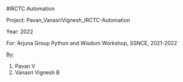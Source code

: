 #IRCTC Automation

Project: Pavan_VanasriVignesh_IRCTC-Automation

Year: 2022

For: Arjuna Group Python and Wisdom Workshop, SSNCE, 2021-2022

By:
1. Pavan V
2. Vanasri Vignesh B

